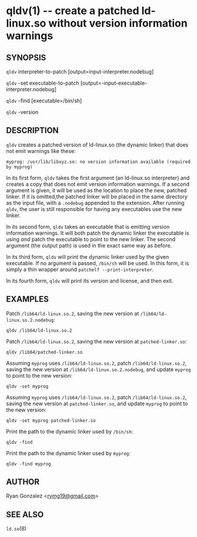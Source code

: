 # qldv(1) -- create a patched ld-linux.so without version information warnings

## SYNOPSIS

`qldv` interpreter-to-patch [output=input-interpreter.nodebug]

`qldv` -set executable-to-patch [output=-input-executable-interpreter.nodebug]

`qldv` -find [executable=/bin/sh]

`qldv` -version

## DESCRIPTION

`qldv` creates a patched version of ld-linux.so (the dynamic linker) that does not emit
warnings like these:

```
myprog: /usr/lib/libxyz.so: no version information available (required by myprog)
```

In its first form, `qldv` takes the first argument (an ld-linux.so interpreter) and
creates a copy that does not emit version information warnings. If a second argument is
given, it will be used as the location to place the new, patched linker. If it is
omitted,the patched linker will be placed in the same directory as the input file,
with a `.nodebug` appended to the extension. After running `qldv`, the user is still
responsible for having any executables use the new linker.

In its second form, `qldv` takes an executable that is emitting version information
warnings. It will both patch the dynamic linker the executable is using *and* patch the
executable to point to the new linker. The second argument (the output path) is used
in the exact same way as before.

In its third form, `qldv` will print the dynamic linker used by the given executable.
If no argument is passed, `/bin/sh` will be used. In this form, it is simply a thin
wrapper around `patchelf --print-interpreter`.

In its fourth form, `qldv` will print its version and license, and then exit.

## EXAMPLES

Patch `/lib64/ld-linux.so.2`, saving the new version at `/lib64/ld-linux.so.2.nodebug`:

```
qldv /lib64/ld-linux.so.2
```

Patch `/lib64/ld-linux.so.2`, saving the new version at `patched-linker.so`:

```
qldv /lib64/patched-linker.so
```

Assuming `myprog` uses `/lib64/ld-linux.so.2`, patch `/lib64/ld-linux.so.2`, saving the
new version at `/lib64/ld-linux.so.2.nodebug`, and update `myprog` to point to the new
version:

```
qldv -set myprog
```

Assuming `myprog` uses `/lib64/ld-linux.so.2`, patch `/lib64/ld-linux.so.2`, saving the
new version at `patched-linker.so`, and update `myprog` to point to the new version:

```
qldv -set myprog patched-linker.so
```

Print the path to the dynamic linker used by `/bin/sh`:

```
qldv -find
```

Print the path to the dynamic linker used by `myprog`:

```
qldv -find myprog
```

## AUTHOR

Ryan Gonzalez &lt;rymg19@gmail.com&gt;

## SEE ALSO

`ld.so`(8)
